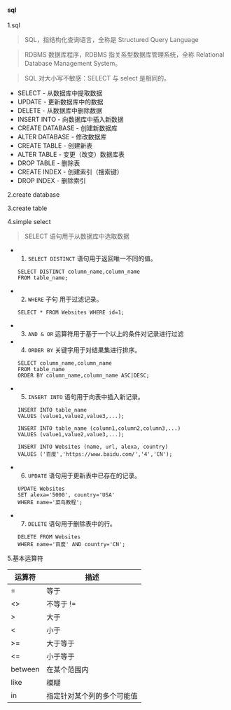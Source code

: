 #### sql

1.sql
>SQL，指结构化查询语言，全称是 Structured Query Language

>RDBMS 数据库程序，RDBMS 指关系型数据库管理系统，全称 Relational Database Management System。

>SQL 对大小写不敏感：SELECT 与 select 是相同的。

+ SELECT - 从数据库中提取数据
+ UPDATE - 更新数据库中的数据
+ DELETE - 从数据库中删除数据
+ INSERT INTO - 向数据库中插入新数据
+ CREATE DATABASE - 创建新数据库
+ ALTER DATABASE - 修改数据库
+ CREATE TABLE - 创建新表
+ ALTER TABLE - 变更（改变）数据库表
+ DROP TABLE - 删除表
+ CREATE INDEX - 创建索引（搜索键）
+ DROP INDEX - 删除索引

2.create database


3.create table


4.simple select 
>SELECT 语句用于从数据库中选取数据

+ 1. `SELECT DISTINCT`  语句用于返回唯一不同的值。
    ```
    SELECT DISTINCT column_name,column_name
    FROM table_name;
    ```
+ 2. `WHERE` 子句 用于过滤记录。
    ```
    SELECT * FROM Websites WHERE id=1;
    ```
+ 3. `AND & OR` 运算符用于基于一个以上的条件对记录进行过滤

+ 4. `ORDER BY` 关键字用于对结果集进行排序。
    ```
    SELECT column_name,column_name
    FROM table_name
    ORDER BY column_name,column_name ASC|DESC;
    ```
    
+ 5. `INSERT INTO` 语句用于向表中插入新记录。
    ```
    INSERT INTO table_name
    VALUES (value1,value2,value3,...);
    
    INSERT INTO table_name (column1,column2,column3,...)
    VALUES (value1,value2,value3,...);
    
    INSERT INTO Websites (name, url, alexa, country)
    VALUES ('百度','https://www.baidu.com/','4','CN');
    ```
    
+ 6. `UPDATE` 语句用于更新表中已存在的记录。
    ```
    UPDATE Websites 
    SET alexa='5000', country='USA' 
    WHERE name='菜鸟教程';
    ```

+ 7. `DELETE` 语句用于删除表中的行。
    ```
    DELETE FROM Websites
    WHERE name='百度' AND country='CN';
    ```

5.基本运算符  

|运算符|描述|
|---|---|
|=|等于|
|<>|不等于 !=|
|>|大于|
|<|小于|
|>=|大于等于|
|<=|小于等于|
|between|在某个范围内|
|like|模糊|
|in|指定针对某个列的多个可能值|